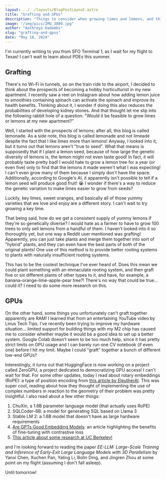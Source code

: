 ```yaml
---
layout: ../../layouts/BlogPostLayout.astro
title: "Grafting and GPUs"
description: "Things to consider when growing limes and lemons, and thinking about my GPU limitations."
image: "/img/pics/IMG_3880.jpg"
author: "Aathreya Kadambi"
slug: "grafting-and-gpus"
date: "May 18, 2024"
---
```


I'm currently writing to you from SFO Terminal 1, as I wait for my flight to Texas! I can't wait to learn about PDEs this summer.

## Grafting

There's no Wi-Fi in tunnels, so on the train ride to the airport, I decided to think about the prospects of becoming a hobby horticulturist in my new apartment. I recently saw a reel on Instagram about how adding lemon juice to smoothies containing spinach can activate the spinach and improve its health benefits. Thinking about it, I wonder if doing this also reduces the probabilities of developing kidney stones. And that thought let me slip into the following rabbit hole of a question: "Would it be feasible to grow limes or lemons at my new apartment?"

Well, I started with the prospects of lemons; after all, this blog is called lemonade. As a side note, this blog is called lemonade and not limeade despite the fact that I like limes more than lemons! Anyway, I looked into it, but it turns out that lemons aren't "true to seed". What that means is supposedly that if I plant a lemon seed, because of how large the genetic diversity of lemons is, the lemon might not even taste good! In fact, it will probably taste pretty bad! I would hate to grow a lemon tree for a year (or even five) only to find that the lemons it made weren't what I was expecting! I can't even grow many of them because I simply don't have the space. Additionally, according to Google's AI, it apparently isn't possible to tell if a lemon seed will produce good fruit! 😭 I wonder if there's a way to reduce the genetic variation to make limes easier to grow from seeds?

Luckily, key limes, sweet oranges, and basically all of those yummy varieties that we love and enjoy are a different story. I can't wait to try growing a key lime.

That being said, how do we get a consistent supply of yummy lemons if they're so genetically diverse? I would hate as a farmer to have to grow 100 trees to only sell lemons from a handful of them. I haven't looked into it so thoroughly yet, but one way a Reddit user mentioned was grafting! Apparently, you can just take plants and merge them together into sort of "hybrid" plants, and they can even have the best parts of both of the original plants! One use of this method is to provide better rooting systems to plants with naturally insufficient rooting systems.

This has to be the coolest technique I've ever heard of. Does this mean we could plant something with an immaculate rooting system, and then graft five or six different plants of other types to it, and have, for example, a banana-orange-lime-apple-pear tree?! There's no way that could be true... could it? I need to do some more research on this.

## GPUs

On the other hand, some things you unfortunately can't graft together apparently are RAM! I learned that from an entertaining YouTube video by Linus Tech Tips. I've recently been trying to improve my hardware situation... limited support for building things with my M2 chip has caused me to consider whether maybe it would be a good idea to set up a better system. Google Colab doesn't seem to be too much help, since it has pretty strict limits on GPU usage and I can barely run one CV notebook (if even one) before I hit my limit. Maybe I could "graft" together a bunch of different low-end GPUs?

Interestingly, it turns out that HuggingFace is now working on a project called ZeroGPU, a project dedicated to democratizing GPU access! I can't wait for that. For some other updates, today I read about rotary embeddings (RoPE): a type of position encoding from [this article by EleutherAI](https://blog.eleuther.ai/rotary-embeddings/). This was super cool, reading about how they thought of implementing the use of complex numbers in reaction to the geometry of their problem was pretty insightful. I also read about a few other things:
1. ChuXin, a 1.6B parameter language model (that actually uses RoPE)
2. SQLCoder-8B: a model for generating SQL based on Llama 3
3. Stable LM 2: a 1.6B model that doesn't have as large hardware requirements
4. [Are GPTs Good Embedding Models](https://towardsdatascience.com/are-gpts-good-embedding-models-28d8ef6f3f63): an article highlighting the benefits of fine-tuning with contrastive loss
5. [This article about some research at UC Berkeley!](https://www.marktechpost.com/2024/05/11/uc-berkeley-researchers-introduce-learnable-latent-codes-as-bridges-lcb-a-novel-ai-approach-that-combines-the-abstract-reasoning-capabilities-of-large-language-models-with-low-level-action-policies/)

and I'm looking forward to reading the paper *EE-LLM: Large-Scale Training and Inference of Early-Exit Large Language Models with 3D Parallelism* by Yanxi Chen, Xuchen Pan, Yaling Li, Bolin Ding, and Jingren Zhou at some point on my flight (assuming I don't fall asleep).

Until tomorrow!
